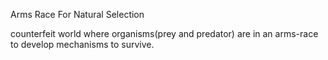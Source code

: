 Arms Race For Natural Selection

counterfeit world where organisms(prey and predator) are in an arms-race to develop mechanisms to survive.
